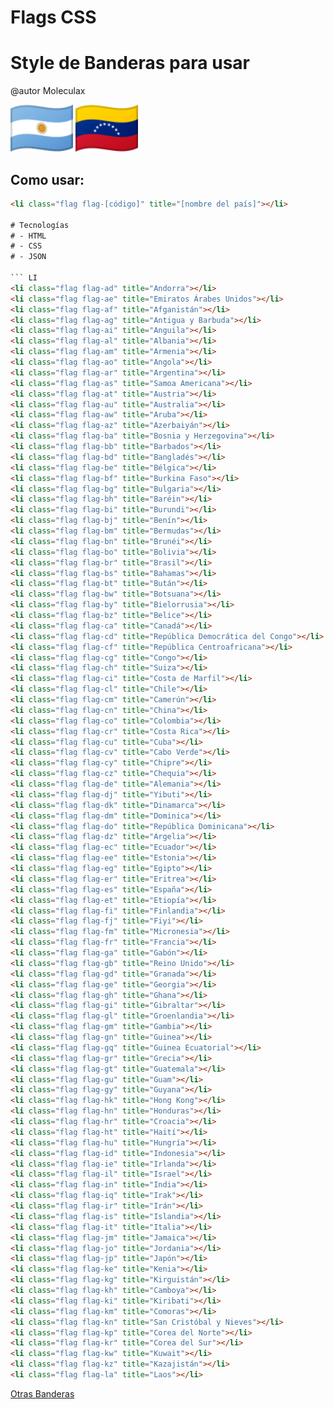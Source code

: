 # Flags CSS

# Style de Banderas para usar
@autor Moleculax 


<img src="flags/ar.png" alt="Bandera de Argentina" width="100">
<img src="flags/ve.png" alt="Bandera de Venezuela" width="100">

## Como usar:
```html
<li class="flag flag-[código]" title="[nombre del país]"></li>

# Tecnologías
# - HTML
# - CSS
# - JSON

``` LI
<li class="flag flag-ad" title="Andorra"></li>
<li class="flag flag-ae" title="Emiratos Árabes Unidos"></li>
<li class="flag flag-af" title="Afganistán"></li>
<li class="flag flag-ag" title="Antigua y Barbuda"></li>
<li class="flag flag-ai" title="Anguila"></li>
<li class="flag flag-al" title="Albania"></li>
<li class="flag flag-am" title="Armenia"></li>
<li class="flag flag-ao" title="Angola"></li>
<li class="flag flag-ar" title="Argentina"></li>
<li class="flag flag-as" title="Samoa Americana"></li>
<li class="flag flag-at" title="Austria"></li>
<li class="flag flag-au" title="Australia"></li>
<li class="flag flag-aw" title="Aruba"></li>
<li class="flag flag-az" title="Azerbaiyán"></li>
<li class="flag flag-ba" title="Bosnia y Herzegovina"></li>
<li class="flag flag-bb" title="Barbados"></li>
<li class="flag flag-bd" title="Bangladés"></li>
<li class="flag flag-be" title="Bélgica"></li>
<li class="flag flag-bf" title="Burkina Faso"></li>
<li class="flag flag-bg" title="Bulgaria"></li>
<li class="flag flag-bh" title="Baréin"></li>
<li class="flag flag-bi" title="Burundi"></li>
<li class="flag flag-bj" title="Benín"></li>
<li class="flag flag-bm" title="Bermudas"></li>
<li class="flag flag-bn" title="Brunéi"></li>
<li class="flag flag-bo" title="Bolivia"></li>
<li class="flag flag-br" title="Brasil"></li>
<li class="flag flag-bs" title="Bahamas"></li>
<li class="flag flag-bt" title="Bután"></li>
<li class="flag flag-bw" title="Botsuana"></li>
<li class="flag flag-by" title="Bielorrusia"></li>
<li class="flag flag-bz" title="Belice"></li>
<li class="flag flag-ca" title="Canadá"></li>
<li class="flag flag-cd" title="República Democrática del Congo"></li>
<li class="flag flag-cf" title="República Centroafricana"></li>
<li class="flag flag-cg" title="Congo"></li>
<li class="flag flag-ch" title="Suiza"></li>
<li class="flag flag-ci" title="Costa de Marfil"></li>
<li class="flag flag-cl" title="Chile"></li>
<li class="flag flag-cm" title="Camerún"></li>
<li class="flag flag-cn" title="China"></li>
<li class="flag flag-co" title="Colombia"></li>
<li class="flag flag-cr" title="Costa Rica"></li>
<li class="flag flag-cu" title="Cuba"></li>
<li class="flag flag-cv" title="Cabo Verde"></li>
<li class="flag flag-cy" title="Chipre"></li>
<li class="flag flag-cz" title="Chequia"></li>
<li class="flag flag-de" title="Alemania"></li>
<li class="flag flag-dj" title="Yibuti"></li>
<li class="flag flag-dk" title="Dinamarca"></li>
<li class="flag flag-dm" title="Dominica"></li>
<li class="flag flag-do" title="República Dominicana"></li>
<li class="flag flag-dz" title="Argelia"></li>
<li class="flag flag-ec" title="Ecuador"></li>
<li class="flag flag-ee" title="Estonia"></li>
<li class="flag flag-eg" title="Egipto"></li>
<li class="flag flag-er" title="Eritrea"></li>
<li class="flag flag-es" title="España"></li>
<li class="flag flag-et" title="Etiopía"></li>
<li class="flag flag-fi" title="Finlandia"></li>
<li class="flag flag-fj" title="Fiyi"></li>
<li class="flag flag-fm" title="Micronesia"></li>
<li class="flag flag-fr" title="Francia"></li>
<li class="flag flag-ga" title="Gabón"></li>
<li class="flag flag-gb" title="Reino Unido"></li>
<li class="flag flag-gd" title="Granada"></li>
<li class="flag flag-ge" title="Georgia"></li>
<li class="flag flag-gh" title="Ghana"></li>
<li class="flag flag-gi" title="Gibraltar"></li>
<li class="flag flag-gl" title="Groenlandia"></li>
<li class="flag flag-gm" title="Gambia"></li>
<li class="flag flag-gn" title="Guinea"></li>
<li class="flag flag-gq" title="Guinea Ecuatorial"></li>
<li class="flag flag-gr" title="Grecia"></li>
<li class="flag flag-gt" title="Guatemala"></li>
<li class="flag flag-gu" title="Guam"></li>
<li class="flag flag-gy" title="Guyana"></li>
<li class="flag flag-hk" title="Hong Kong"></li>
<li class="flag flag-hn" title="Honduras"></li>
<li class="flag flag-hr" title="Croacia"></li>
<li class="flag flag-ht" title="Haití"></li>
<li class="flag flag-hu" title="Hungría"></li>
<li class="flag flag-id" title="Indonesia"></li>
<li class="flag flag-ie" title="Irlanda"></li>
<li class="flag flag-il" title="Israel"></li>
<li class="flag flag-in" title="India"></li>
<li class="flag flag-iq" title="Irak"></li>
<li class="flag flag-ir" title="Irán"></li>
<li class="flag flag-is" title="Islandia"></li>
<li class="flag flag-it" title="Italia"></li>
<li class="flag flag-jm" title="Jamaica"></li>
<li class="flag flag-jo" title="Jordania"></li>
<li class="flag flag-jp" title="Japón"></li>
<li class="flag flag-ke" title="Kenia"></li>
<li class="flag flag-kg" title="Kirguistán"></li>
<li class="flag flag-kh" title="Camboya"></li>
<li class="flag flag-ki" title="Kiribati"></li>
<li class="flag flag-km" title="Comoras"></li>
<li class="flag flag-kn" title="San Cristóbal y Nieves"></li>
<li class="flag flag-kp" title="Corea del Norte"></li>
<li class="flag flag-kr" title="Corea del Sur"></li>
<li class="flag flag-kw" title="Kuwait"></li>
<li class="flag flag-kz" title="Kazajistán"></li>
<li class="flag flag-la" title="Laos"></li>
```

[Otras Banderas](https://www.banderas-mundo.es/)
